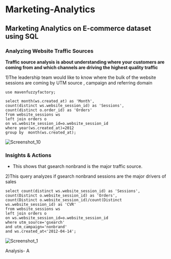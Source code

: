 # Marketing-Analytics
## Marketing Analytics on E-commerce dataset using SQL

### **Analyzing Website Traffic Sources**

**Traffic source analysis is about understanding where your customers are coming from and which channels are driving the highest quality traffic**

1)The leadership team would like to know where the bulk of the website sessions are coming by UTM source , campaign and referring domain 

```
use mavenfuzzyfactory; 

select month(ws.created_at) as 'Month', 
count(distinct ws.website_session_id) as 'Sessions', 
count(distinct o.order_id) as 'Orders'
from website_sessions ws 
left join orders o 
on ws.website_session_id=o.website_session_id
where year(ws.created_at)=2012
group by  month(ws.created_at);
```

![Screenshot_10](https://user-images.githubusercontent.com/113862057/192175252-531acdb8-e749-497c-9ed1-8b9cfa6c76db.png)

### Insights & Actions
- This shows that gsearch nonbrand is the major traffic source. 

2)This query analyzes if gsearch nonbrand sessions are the major drivers of sales

```
select count(distinct ws.website_session_id) as 'Sessions',
count(Distinct o.website_session_id) as 'Orders',
count(Distinct o.website_session_id)/count(Distinct ws.website_session_id) as 'CVR'
from website_sessions ws 
left join orders o 
on ws.website_session_id=o.website_session_id
where utm_source='gsearch' 
and utm_campaign='nonbrand'
and ws.created_at<'2012-04-14';

```

![Screenshot_1](https://user-images.githubusercontent.com/113862057/192175590-3b5b22db-8803-46b2-8ec4-8710c2d96915.png)

Analysis- A 

